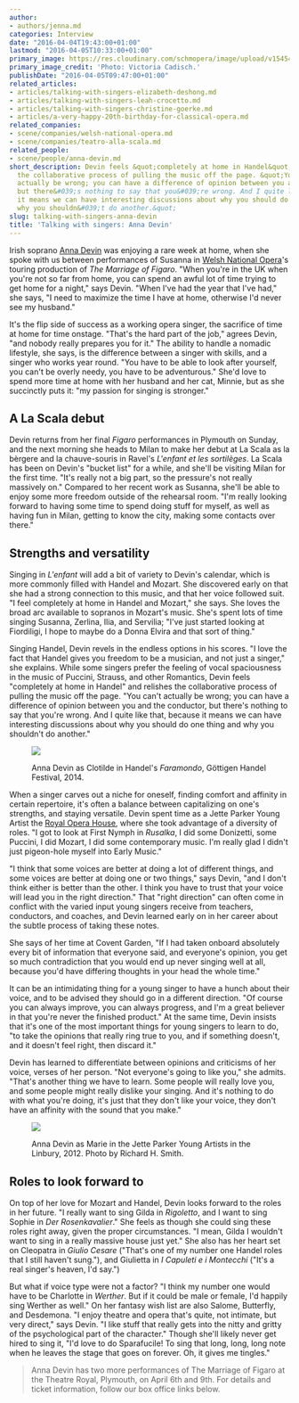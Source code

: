 ```yaml
---
author:
- authors/jenna.md
categories: Interview
date: "2016-04-04T19:43:00+01:00"
lastmod: "2016-04-05T10:33:00+01:00"
primary_image: https://res.cloudinary.com/schmopera/image/upload/v1545409169/media/webhook-uploads/1459795500620/2016-04-04---Anna-Devin.jpg.jpg
primary_image_credit: 'Photo: Victoria Cadisch.'
publishDate: "2016-04-05T09:47:00+01:00"
related_articles:
- articles/talking-with-singers-elizabeth-deshong.md
- articles/talking-with-singers-leah-crocetto.md
- articles/talking-with-singers-christine-goerke.md
- articles/a-very-happy-20th-birthday-for-classical-opera.md
related_companies:
- scene/companies/welsh-national-opera.md
- scene/companies/teatro-alla-scala.md
related_people:
- scene/people/anna-devin.md
short_description: Devin feels &quot;completely at home in Handel&quot; and relishes
  the collaborative process of pulling the music off the page. &quot;You can&#039;t
  actually be wrong; you can have a difference of opinion between you and the conductor,
  but there&#039;s nothing to say that you&#039;re wrong. And I quite like that, because
  it means we can have interesting discussions about why you should do one thing and
  why you shouldn&#039;t do another.&quot;
slug: talking-with-singers-anna-devin
title: 'Talking with singers: Anna Devin'
---
```


Irish soprano [Anna Devin](/scene/people/anna-devin/) was enjoying a rare week at home, when she spoke with us between performances of Susanna in [Welsh National Opera](/scene/companies/welsh-national-opera/)'s touring production of *The Marriage of Figaro*. "When you're in the UK when you're not so far from home, you can spend an awful lot of time trying to get home for a night," says Devin. "When I've had the year that I've had," she says, "I need to maximize the time I have at home, otherwise I'd never see my husband."

It's the flip side of success as a working opera singer, the sacrifice of time at home for time onstage. "That's the hard part of the job," agrees Devin, "and nobody really prepares you for it." The ability to handle a nomadic lifestyle, she says, is the difference between a singer with skills, and a singer who works year round. "You have to be able to look after yourself, you can't be overly needy, you have to be adventurous." She'd love to spend more time at home with her husband and her cat, Minnie, but as she succinctly puts it: "my passion for singing is stronger."

## A La Scala debut

Devin returns from her final *Figaro* performances in Plymouth on Sunday, and the next morning she heads to Milan to make her debut at La Scala as la bèrgere and la chauve-souris in Ravel's *L'enfant et les sortilèges*. La Scala has been on Devin's "bucket list" for a while, and she'll be visiting Milan for the first time. "It's really not a big part, so the pressure's not really massively on." Compared to her recent work as Susanna, she'll be able to enjoy some more freedom outside of the rehearsal room. "I'm really looking forward to having some time to spend doing stuff for myself, as well as having fun in Milan, getting to know the city, making some contacts over there."

## Strengths and versatility

Singing in *L'enfant* will add a bit of variety to Devin's calendar, which is more commonly filled with Handel and Mozart. She discovered early on that she had a strong connection to this music, and that her voice followed suit. "I feel completely at home in Handel and Mozart," she says. She loves the broad arc available to sopranos in Mozart's music. She's spent lots of time singing Susanna, Zerlina, Ilia, and Servilia; "I've just started looking at Fiordiligi, I hope to maybe do a Donna Elvira and that sort of thing."

Singing Handel, Devin revels in the endless options in his scores. "I love the fact that Handel gives you freedom to be a musician, and not just a singer," she explains. While some singers prefer the feeling of vocal spaciousness in the music of Puccini, Strauss, and other Romantics, Devin feels "completely at home in Handel" and relishes the collaborative process of pulling the music off the page. "You can't actually be wrong; you can have a difference of opinion between you and the conductor, but there's nothing to say that you're wrong. And I quite like that, because it means we can have interesting discussions about why you should do one thing and why you shouldn't do another."

<figure data-type="image">

![](https://res.cloudinary.com/schmopera/image/upload/v1545409169/media/webhook-uploads/1459795840308/2016-04-04---Devin-Handel_Faramando.jpg.jpg)<figcaption>Anna Devin as Clotilde in Handel's *Faramondo*, Göttigen Handel Festival, 2014.</figcaption>
</figure>

When a singer carves out a niche for oneself, finding comfort and affinity in certain repertoire, it's often a balance between capitalizing on one's strengths, and staying versatile. Devin spent time as a Jette Parker Young Artist the [Royal Opera House](/scene/companies/royal-opera-house/), where she took advantage of a diversity of roles. "I got to look at First Nymph in *Rusalka*, I did some Donizetti, some Puccini, I did Mozart, I did some contemporary music. I'm really glad I didn't just pigeon-hole myself into Early Music."

"I think that some voices are better at doing a lot of different things, and some voices are better at doing one or two things," says Devin, "and I don't think either is better than the other. I think you have to trust that your voice will lead you in the right direction." That "right direction" can often come in conflict with the varied input young singers receive from teachers, conductors, and coaches, and Devin learned early on in her career about the subtle process of taking these notes.

She says of her time at Covent Garden, "If I had taken onboard absolutely every bit of information that everyone said, and everyone's opinion, you get so much contradiction that you would end up never singing well at all, because you'd have differing thoughts in your head the whole time." 

It can be an intimidating thing for a young singer to have a hunch about their voice, and to be advised they should go in a different direction. "Of course you can always improve, you can always progress, and I'm a great believer in that you're never the finished product." At the same time, Devin insists that it's one of the most important things for young singers to learn to do, "to take the opinions that really ring true to you, and if something doesn't, and it doesn't feel right, then discard it."

Devin has learned to differentiate between opinions and criticisms of her voice, verses of her person. "Not everyone's going to like you," she admits. "That's another thing we have to learn. Some people will really love you, and some people might really dislike your singing. And it's nothing to do with what you're doing, it's just that they don't like your voice, they don't have an affinity with the sound that you make."

<figure data-type="image">

![](https://res.cloudinary.com/schmopera/image/upload/v1545409169/media/webhook-uploads/1459795920741/2016-04-04---JPYA_photo-Richard_H._Smith-3338_DEVIN_AS_MARIE_C_SMITH.jpg.jpg)<figcaption>Anna Devin as Marie in the Jette Parker Young Artists in the Linbury, 2012. Photo by Richard H. Smith.</figcaption>
</figure>

## Roles to look forward to

On top of her love for Mozart and Handel, Devin looks forward to the roles in her future. "I really want to sing Gilda in *Rigoletto*, and I want to sing Sophie in *Der Rosenkavalier*." She feels as though she could sing these roles right away, given the proper circumstances. "I mean, Gilda I wouldn't want to sing in a really massive house just yet." She also has her heart set on Cleopatra in *Giulio Cesare* ("That's one of my number one Handel roles that I still haven't sung."), and Giulietta in *I Capuleti e i Montecchi* ("It's a real singer's heaven, I'd say.")

But what if voice type were not a factor? "I think my number one would have to be Charlotte in *Werther*. But if it could be male or female, I'd happily sing Werther as well." On her fantasy wish list are also Salome, Butterfly, and Desdemona. "I enjoy theatre and opera that's quite, not intimate, but very direct," says Devin. "I like stuff that really gets into the nitty and gritty of the psychological part of the character." Though she'll likely never get hired to sing it, "I'd love to do Sparafucile! To sing that long, long, long note when he leaves the stage that goes on forever. Oh, it gives me tingles."

>Anna Devin has two more performances of The Marriage of Figaro at the Theatre Royal, Plymouth, on April 6th and 9th. For details and ticket information, follow our box office links below.

